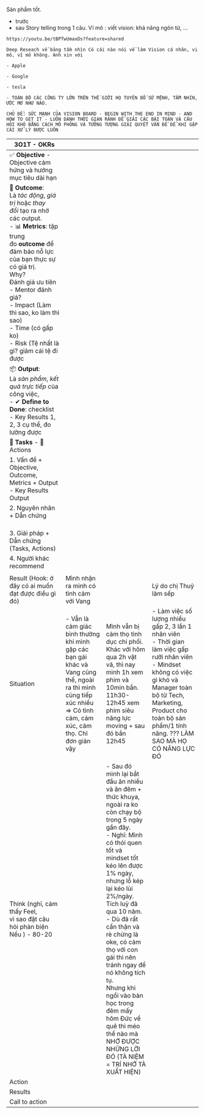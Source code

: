 Sản phẩm tốt. 
- trước 
- sau 
Story telling trong 1 câu. 
Vĩ mô : viết vision: khả năng ngôn từ, ... 



```
https://youtu.be/tBPTwUmaxDs?feature=shared

Deep Reseach về bảng tầm nhìn Có cái nào nói về làm Vision cá nhân, vi mô, vĩ mô không. Anh xin với

- Apple

- Google

- tesla

- TOÀN BỘ CÁC CÔNG TY LỚN TRÊN THẾ GIỚI HỌ TUYÊN BỐ SỨ MỆNH, TẦM NHÌN, ƯỚC MƠ NHƯ NÀO.

CHỦ ĐỀ: SỨC MẠNH CỦA VISION BOARD - BEGIN WITH THE END IN MIND - AND HOW TO GET IT - LUÔN DÀNH THỜI GIAN RẢNH ĐỂ GIẢI CÁC BÀI TOÁN VÀ CÂU HỎI KHÓ BẰNG CÁCH MÔ PHỎNG VÀ TƯỞNG TƯỢNG GIẢI QUYẾT VẤN ĐỀ ĐỂ KHI GẶP CÁI XỬ LÝ ĐƯỢC LUÔN
```



| **3O1T** - **OKRs**                                                                                                                                                                                                                                                                                                                           |                                                                                                                                                                        |                                                                                                                                                                                                                                                                                                                                                                                                                                                                                                 |                                                                                                                                                                                                                                                     |
| --------------------------------------------------------------------------------------------------------------------------------------------------------------------------------------------------------------------------------------------------------------------------------------------------------------------------------------------- | ---------------------------------------------------------------------------------------------------------------------------------------------------------------------- | ----------------------------------------------------------------------------------------------------------------------------------------------------------------------------------------------------------------------------------------------------------------------------------------------------------------------------------------------------------------------------------------------------------------------------------------------------------------------------------------------- | --------------------------------------------------------------------------------------------------------------------------------------------------------------------------------------------------------------------------------------------------- |
| ✅ **Objective** - Objective cảm hứng và hướng mục tiêu dài hạn                                                                                                                                                                                                                                                                                |                                                                                                                                                                        |                                                                                                                                                                                                                                                                                                                                                                                                                                                                                                 |                                                                                                                                                                                                                                                     |
| 🎯 **Outcome**: Là _tác động_, _giá trị_ hoặc _thay đổi_ tạo ra nhờ các output.<br>- 📊 **Metrics**: tập trung đo **outcome** để đảm bảo nỗ lực của bạn thực sự có giá trị.<br>Why?<br>Đánh giá ưu tiên <br>- Mentor đánh giá? <br>- Impact (Làm thì sao, ko làm thì sao)<br>- Time (có gấp ko)<br>- Risk (Tệ nhất là gì? giảm cái tệ đi được |                                                                                                                                                                        |                                                                                                                                                                                                                                                                                                                                                                                                                                                                                                 |                                                                                                                                                                                                                                                     |
| 📦 **Output**: Là _sản phẩm_, _kết quả trực tiếp_ của công việc,<br>- ✔ **Define to Done**: checklist<br>- Key Results 1, 2, 3 cụ thể, đo lường được                                                                                                                                                                                          |                                                                                                                                                                        |                                                                                                                                                                                                                                                                                                                                                                                                                                                                                                 |                                                                                                                                                                                                                                                     |
| 🧩 **Tasks** - 🧩Actions                                                                                                                                                                                                                                                                                                                      |                                                                                                                                                                        |                                                                                                                                                                                                                                                                                                                                                                                                                                                                                                 |                                                                                                                                                                                                                                                     |
| 1. Vấn đề + Objective, Outcome, Metrics + Output - Key Results Output<br>                                                                                                                                                                                                                                                                     |                                                                                                                                                                        |                                                                                                                                                                                                                                                                                                                                                                                                                                                                                                 |                                                                                                                                                                                                                                                     |
| 2. Nguyên nhân + Dẫn chứng<br>    <br>                                                                                                                                                                                                                                                                                                        |                                                                                                                                                                        |                                                                                                                                                                                                                                                                                                                                                                                                                                                                                                 |                                                                                                                                                                                                                                                     |
| 3. Giải pháp + Dẫn chứng (Tasks, Actions)                                                                                                                                                                                                                                                                                                     |                                                                                                                                                                        |                                                                                                                                                                                                                                                                                                                                                                                                                                                                                                 |                                                                                                                                                                                                                                                     |
| 4. Người khác recommend                                                                                                                                                                                                                                                                                                                       |                                                                                                                                                                        |                                                                                                                                                                                                                                                                                                                                                                                                                                                                                                 |                                                                                                                                                                                                                                                     |
|                                                                                                                                                                                                                                                                                                                                               |                                                                                                                                                                        |                                                                                                                                                                                                                                                                                                                                                                                                                                                                                                 |                                                                                                                                                                                                                                                     |
| Result (Hook: ở đây có ai muốn đạt được điều gì đó)                                                                                                                                                                                                                                                                                           | Mình nhận ra mình có tình cảm với Vang                                                                                                                                 |                                                                                                                                                                                                                                                                                                                                                                                                                                                                                                 | Lý do chị Thuỷ làm sếp                                                                                                                                                                                                                              |
| Situation                                                                                                                                                                                                                                                                                                                                     | - Vẫn là cảm giác bình thường khi mình gặp các bạn gái khác và Vang cũng thế, ngoài ra thì mình cũng tiếp xúc nhiều => Có tình cảm, cảm xúc, cảm thọ. Chỉ đơn giản vậy | Mình vẫn bị cảm thọ tình dục chi phối. Khác với hôm qua 2h vật vã, thì nay mình 1h xem phim và 10min bắn. <br>11h30-12h45 xem phim siêu năng lực moving + sau đó bắn 12h45                                                                                                                                                                                                                                                                                                                      | - Làm việc số lượng nhiều gấp 2, 3 lần 1 nhân viên <br>- Thời gian làm việc gấp rưỡi nhân viên <br>- Mindset không có việc gì khó và Manager toàn bộ từ Tech, Marketing, Product cho toàn bộ sản phẩm/1 tính năng. ??? LÀM SAO MÀ HỌ CÓ NĂNG LỰC ĐÓ |
| Think (nghĩ, cảm thấy Feel, <br>vì sao đặt câu hỏi phản biện Nếu ) - 80-20                                                                                                                                                                                                                                                                    |                                                                                                                                                                        | - Sau đó mình lại bắt đầu ăn nhiều và ăn đêm + thức khuya, ngoài ra ko còn chạy bộ trong 5 ngày gần đây. <br>- Nghĩ: Mình có thói quen tốt và mindset tốt kéo lên được 1% ngày, nhưng lỗ kép lại kéo lùi 2%/ngày. Tích luỹ đã qua 10 năm. <br>- Dù đã rất cẩn thận và rè chừng là oke, có cảm thọ với con gái thì nên tránh ngay để nó không tích tụ. <br>Nhưng khi ngồi vào bàn học trong đêm mấy hôm Đức về quê thì méo thể nào mà NHỚ ĐƯỢC NHỮNG LỜI ĐÓ (TÀ NIỆM = TRÍ NHỚ TÀ XUẤT HIỆN)<br> |                                                                                                                                                                                                                                                     |
| Action                                                                                                                                                                                                                                                                                                                                        |                                                                                                                                                                        |                                                                                                                                                                                                                                                                                                                                                                                                                                                                                                 |                                                                                                                                                                                                                                                     |
| Results                                                                                                                                                                                                                                                                                                                                       |                                                                                                                                                                        |                                                                                                                                                                                                                                                                                                                                                                                                                                                                                                 |                                                                                                                                                                                                                                                     |
| Call to action                                                                                                                                                                                                                                                                                                                                |                                                                                                                                                                        |                                                                                                                                                                                                                                                                                                                                                                                                                                                                                                 |                                                                                                                                                                                                                                                     |
